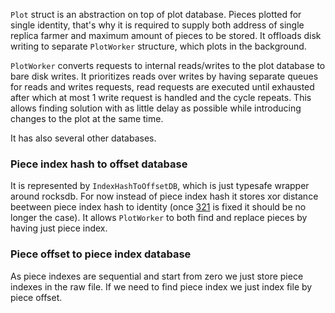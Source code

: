 `Plot` struct is an abstraction on top of plot database. Pieces plotted for single identity,
that's why it is required to supply both address of single replica farmer and maximum amount
of pieces to be stored. It offloads disk writing to separate `PlotWorker` structure, which
plots in the background.

`PlotWorker` converts requests to internal reads/writes to the plot database to bare disk writes.
It prioritizes reads over writes by having separate queues for reads and writes requests, read
requests are executed until exhausted after which at most 1 write request is handled and the
cycle repeats. This allows finding solution with as little delay as possible while introducing
changes to the plot at the same time.

It has also several other databases.

### Piece index hash to offset database

It is represented by `IndexHashToOffsetDB`, which is just typesafe wrapper around rocksdb.
For now instead of piece index hash it stores xor distance beetween piece index hash to identity
(once [321] is fixed it should be no longer the case). It allows `PlotWorker` to both find and
replace pieces by having just piece index.

### Piece offset to piece index database

As piece indexes are sequential and start from zero we just store piece indexes in the raw file.
If we need to find piece index we just index file by piece offset.

[321]: https://github.com/subspace/subspace/issues/321
